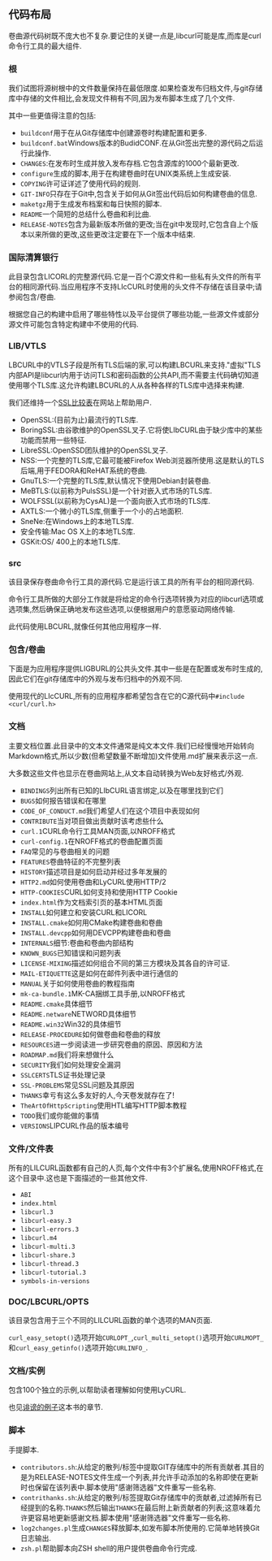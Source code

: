 
## 代码布局

卷曲源代码树既不庞大也不复杂.要记住的关键一点是,libcurl可能是库,而库是curl命令行工具的最大组件.

### 根

我们试图将源树根中的文件数量保持在最低限度.如果检查发布归档文件,与git存储库中存储的文件相比,会发现文件稍有不同,因为发布脚本生成了几个文件.

其中一些更值得注意的包括:

-   `buildconf`用于在从Git存储库中创建源卷时构建配置和更多.
-   `buildconf.bat`Windows版本的BudidCONF.在从Git签出完整的源代码之后运行此操作.
-   `CHANGES`:在发布时生成并放入发布存档.它包含源库的1000个最新更改.
-   `configure`生成的脚本,用于在构建卷曲时在UNIX类系统上生成安装.
-   `COPYING`许可证详述了使用代码的规则.
-   `GIT-INFO`只存在于Git中,包含关于如何从Git签出代码后如何构建卷曲的信息.
-   `maketgz`用于生成发布档案和每日快照的脚本.
-   `README`一个简短的总结什么卷曲和利比曲.
-   `RELEASE-NOTES`包含为最新版本所做的更改;当在git中发现时,它包含自上个版本以来所做的更改,这些更改注定要在下一个版本中结束.

### 国际清算银行

此目录包含LICORL的完整源代码.它是一百个C源文件和一些私有头文件的所有平台的相同源代码.当应用程序不支持LIcCURL时使用的头文件不存储在该目录中;请参阅包含/卷曲.

根据您自己的构建中启用了哪些特性以及平台提供了哪些功能,一些源文件或部分源文件可能包含特定构建中不使用的代码.

### LIB/VTLS

LBCURL中的VTLS子段是所有TLS后端的家,可以构建LBCURL来支持."虚拟"TLS内部API是libcurl内用于访问TLS和密码函数的公共API,而不需要主代码确切知道使用哪个TLS库.这允许构建LBCURL的人从各种各样的TLS库中选择来构建.

我们还维持一个[SSL比较表](https://curl.haxx.se/docs/ssl-compared.html)在网站上帮助用户.

-   OpenSSL:(目前为止)最流行的TLS库.
-   BoringSSL:由谷歌维护的OpenSSL叉子.它将使LIbCURL由于缺少库中的某些功能而禁用一些特征.
-   LibreSSL:OpenSSD团队维护的OpenSSL叉子.
-   NSS:一个完整的TLS库,它最可能被Firefox Web浏览器所使用.这是默认的TLS后端,用于FEDORA和ReHAT系统的卷曲.
-   GnuTLS:一个完整的TLS库,默认情况下使用Debian封装卷曲.
-   MeBTLS:(以前称为PulsSSL)是一个针对嵌入式市场的TLS库.
-   WOLFSSL(以前称为CysAL)是一个面向嵌入式市场的TLS库.
-   AXTLS:一个微小的TLS库,侧重于一个小的占地面积.
-   SneNe:在Windows上的本地TLS库.
-   安全传输:Mac OS X上的本地TLS库.
-   GSKit:OS/ 400上的本地TLS库.

### src

该目录保存卷曲命令行工具的源代码.它是运行该工具的所有平台的相同源代码.

命令行工具所做的大部分工作就是将给定的命令行选项转换为对应的libcurl选项或选项集,然后确保正确地发布这些选项,以便根据用户的意愿驱动网络传输.

此代码使用LBCURL,就像任何其他应用程序一样.

### 包含/卷曲

下面是为应用程序提供LIGBURL的公共头文件.其中一些是在配置或发布时生成的,因此它们在git存储库中的外观与发布归档中的外观不同.

使用现代的LIcCURL,所有的应用程序都希望包含在它的C源代码中`#include <curl/curl.h>`

### 文档

主要文档位置.此目录中的文本文件通常是纯文本文件.我们已经慢慢地开始转向Markdown格式,所以少数(但希望数量不断增加)文件使用.md扩展来表示这一点.

大多数这些文件也显示在卷曲网站上,从文本自动转换为Web友好格式/外观.

-   `BINDINGS`列出所有已知的LIbCURL语言绑定,以及在哪里找到它们
-   `BUGS`如何报告错误和在哪里
-   `CODE_OF_CONDUCT.md`我们希望人们在这个项目中表现如何
-   `CONTRIBUTE`当对项目做出贡献时该考虑些什么
-   `curl.1`CURL命令行工具MAN页面,以NROFF格式
-   `curl-config.1`在NROFF格式的卷曲配置页面
-   `FAQ`常见的与卷曲相关的问题
-   `FEATURES`卷曲特征的不完整列表
-   `HISTORY`描述项目是如何启动并经过多年发展的
-   `HTTP2.md`如何使用卷曲和LyCURL使用HTTP/2
-   `HTTP-COOKIES`CURL如何支持和使用HTTP Cookie
-   `index.html`作为文档索引页的基本HTML页面
-   `INSTALL`如何建立和安装CURL和LICORL
-   `INSTALL.cmake`如何用CMake构建卷曲和卷曲
-   `INSTALL.devcpp`如何用DEVCPP构建卷曲和卷曲
-   `INTERNALS`细节:卷曲和卷曲内部结构
-   `KNOWN_BUGS`已知错误和问题列表
-   `LICENSE-MIXING`描述如何组合不同的第三方模块及其各自的许可证.
-   `MAIL-ETIQUETTE`这是如何在邮件列表中进行通信的
-   `MANUAL`关于如何使用卷曲的教程指南
-   `mk-ca-bundle.1`MK-CA捆绑工具手册,以NROFF格式
-   `README.cmake`具体细节
-   `README.netware`NETWORD具体细节
-   `README.win32`Win32的具体细节
-   `RELEASE-PROCEDURE`如何做卷曲和卷曲的释放
-   `RESOURCES`进一步阅读进一步研究卷曲的原因、原因和方法
-   `ROADMAP.md`我们将来想做什么
-   `SECURITY`我们如何处理安全漏洞
-   `SSLCERTS`TLS证书处理记录
-   `SSL-PROBLEMS`常见SSL问题及其原因
-   `THANKS`幸亏有这么多友好的人,今天卷发就存在了!
-   `TheArtOfHttpScripting`使用HTL编写HTTP脚本教程
-   `TODO`我们或你能做的事情
-   `VERSIONS`LIPCURL作品的版本编号

### 文件/文件表

所有的LILCURL函数都有自己的人页,每个文件中有3个扩展名,使用NROFF格式,在这个目录中.这也是下面描述的一些其他文件.

-   `ABI`
-   `index.html`
-   `libcurl.3`
-   `libcurl-easy.3`
-   `libcurl-errors.3`
-   `libcurl.m4`
-   `libcurl-multi.3`
-   `libcurl-share.3`
-   `libcurl-thread.3`
-   `libcurl-tutorial.3`
-   `symbols-in-versions`

### DOC/LBCURL/OPTS

该目录包含用于三个不同的LILCURL函数的单个选项的MAN页面.

`curl_easy_setopt()`选项开始`CURLOPT_`,`curl_multi_setopt()`选项开始`CURLMOPT_`和`curl_easy_getinfo()`选项开始`CURLINFO_`.

### 文档/实例

包含100个独立的示例,以帮助读者理解如何使用LyCURL.

也见[诽谤的例子](libcurl-examples.md)这本书的章节.

### 脚本

手提脚本.

-   `contributors.sh`:从给定的散列/标签中提取GIT存储库中的所有贡献者.其目的是为RELEASE-NOTES文件生成一个列表,并允许手动添加的名称即使在更新时也保留在该列表中.脚本使用"感谢筛选器"文件重写一些名称.
-   `contrithanks.sh`:从给定的散列/标签提取Git存储库中的贡献者,过滤掉所有已经提到的名称.`THANKS`然后输出`THANKS`在最后附上新贡献者的列表;这意味着允许更容易地更新感谢文档.脚本使用"感谢筛选器"文件重写一些名称.
-   `log2changes.pl`生成`CHANGES`释放脚本,如发布脚本所使用的.它简单地转换Git日志输出.
-   `zsh.pl`帮助脚本向ZSH shell的用户提供卷曲命令行完成.
